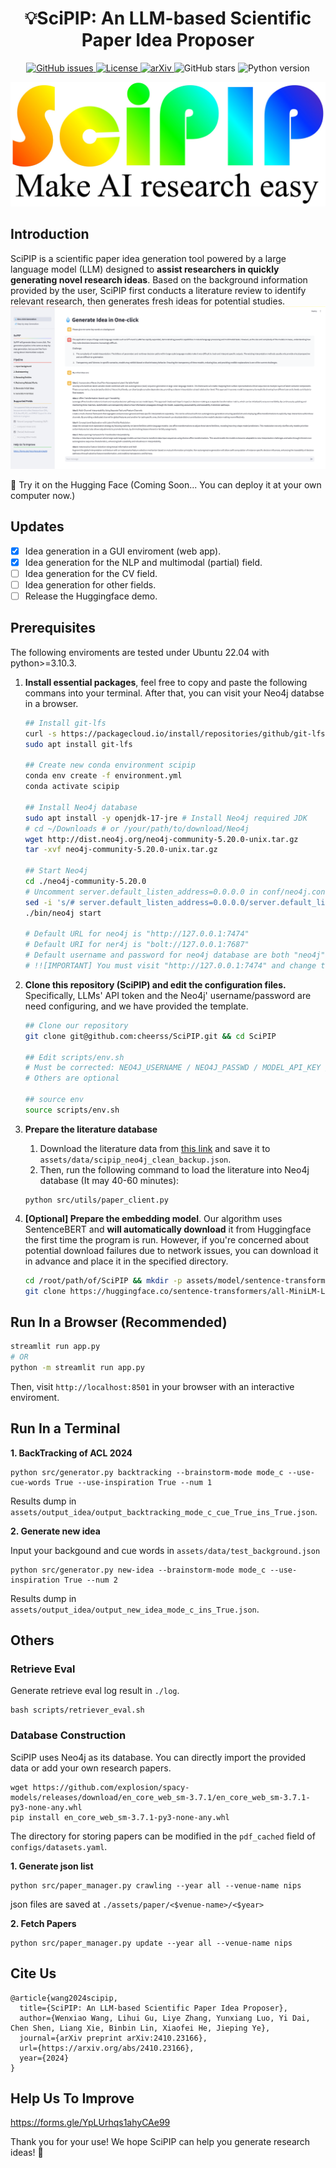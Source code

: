 <center><h1> 💡SciPIP: An LLM-based Scientific Paper Idea Proposer </h1></center>

<div align="center">
  <p>
      <a href="https://github.com/cheerss/SciPIP/issues">
          <img src="https://img.shields.io/github/issues/cheerss/SciPIP" alt="GitHub issues">
      </a>
      <a href="LICENSE">
          <img src="https://img.shields.io/github/license/cheerss/SciPIP" alt="License">
      </a>
      <a href="https://arxiv.org/abs/2410.23166">
          <img src="https://img.shields.io/badge/arXiv-2410.23166-b31b1b" alt="arXiv">
      </a>
      <img src="https://img.shields.io/github/stars/cheerss/SciPIP?color=green&style=social" alt="GitHub stars">
      <img src="https://img.shields.io/badge/python->=3.10.3-blue" alt="Python version">
  </p>
</div>

![SciPIP](./assets/pic/logo.jpg)

## Introduction

SciPIP is a scientific paper idea generation tool powered by a large language model (LLM) designed to **assist researchers in quickly generating novel research ideas**. Based on the background information provided by the user, SciPIP first conducts a literature review to identify relevant research, then generates fresh ideas for potential studies.
![SciPIP](./assets/pic/demo.png)


🤗 Try it on the Hugging Face (Coming Soon... You can deploy it at your own computer now.)

## Updates

- [x] Idea generation in a GUI enviroment (web app).
- [x] Idea generation for the NLP and multimodal (partial) field.
- [ ] Idea generation for the CV field.
- [ ] Idea generation for other fields.
- [ ] Release the Huggingface demo.

## Prerequisites

The following enviroments are tested under Ubuntu 22.04 with python>=3.10.3.

1. **Install essential packages**, feel free to copy and paste the following commans into your terminal. After that, you can visit your Neo4j databse in a browser.

   ```bash
   ## Install git-lfs
   curl -s https://packagecloud.io/install/repositories/github/git-lfs/script.deb.sh | sudo bash
   sudo apt install git-lfs
   
   ## Create new conda environment scipip
   conda env create -f environment.yml
   conda activate scipip
   
   ## Install Neo4j database
   sudo apt install -y openjdk-17-jre # Install Neo4j required JDK
   # cd ~/Downloads # or /your/path/to/download/Neo4j
   wget http://dist.neo4j.org/neo4j-community-5.20.0-unix.tar.gz
   tar -xvf neo4j-community-5.20.0-unix.tar.gz
   
   ## Start Neo4j
   cd ./neo4j-community-5.20.0
   # Uncomment server.default_listen_address=0.0.0.0 in conf/neo4j.conf to visit Neo4j through a browser
   sed -i 's/# server.default_listen_address=0.0.0.0/server.default_listen_address=0.0.0.0/g' ./conf/neo4j.conf
   ./bin/neo4j start
   
   # Default URL for neo4j is "http://127.0.0.1:7474"
   # Default URI for ner4j is "bolt://127.0.0.1:7687"
   # Default username and password for neo4j database are both "neo4j"
   # !![IMPORTANT] You must visit "http://127.0.0.1:7474" and change the default password before next step. It is because Neo4j does not permit running with a default password.
   ```
2. **Clone this repository (SciPIP) and edit the configuration files.** Specifically, LLMs' API token and the Neo4j' username/password are need configuring, and we have provided the template.

   ```bash
   ## Clone our repository
   git clone git@github.com:cheerss/SciPIP.git && cd SciPIP
   
   ## Edit scripts/env.sh
   # Must be corrected: NEO4J_USERNAME / NEO4J_PASSWD / MODEL_API_KEY / MODEL_URL
   # Others are optional
   
   ## source env
   source scripts/env.sh
   ```
3. **Prepare the literature database**
   
   1. Download the literature data from [this link](https://drive.google.com/file/d/1NZTDpxKo7bmxwXPI03dgikEemKGLkwne/view?usp=sharing) and save it to `assets/data/scipip_neo4j_clean_backup.json`.
   2. Then, run the following command to load the literature into Neo4j database (It may 40-60 minutes):
   ```
   python src/utils/paper_client.py
   ```
   
4. **[Optional] Prepare the embedding model**. Our algorithm uses SentenceBERT and **will automatically download** it from Huggingface the first time the program is run. However, if you're concerned about potential download failures due to network issues, you can download it in advance and place it in the specified directory.
   ```bash
   cd /root/path/of/SciPIP && mkdir -p assets/model/sentence-transformers
   git clone https://huggingface.co/sentence-transformers/all-MiniLM-L6-v2 assets/model/sentence-transformers/all-MiniLM-L6-v2 assets/model/sentence-transformers
   ```

## Run In a Browser (Recommended)

```bash
streamlit run app.py
# OR
python -m streamlit run app.py
```
Then, visit `http://localhost:8501` in your browser with an interactive enviroment.

## Run In a Terminal

**1. BackTracking of ACL 2024**

```
python src/generator.py backtracking --brainstorm-mode mode_c --use-cue-words True --use-inspiration True --num 1
```

Results dump in `assets/output_idea/output_backtracking_mode_c_cue_True_ins_True.json`.

**2. Generate new idea**

Input your backgound and cue words in `assets/data/test_background.json`

```
python src/generator.py new-idea --brainstorm-mode mode_c --use-inspiration True --num 2
```

Results dump in `assets/output_idea/output_new_idea_mode_c_ins_True.json`.

## Others

### Retrieve Eval

Generate retrieve eval log result in `./log`.

```
bash scripts/retriever_eval.sh
```

### Database Construction
SciPIP uses Neo4j as its database. You can directly import the provided data or add your own research papers.
```
wget https://github.com/explosion/spacy-models/releases/download/en_core_web_sm-3.7.1/en_core_web_sm-3.7.1-py3-none-any.whl
pip install en_core_web_sm-3.7.1-py3-none-any.whl
```
The directory for storing papers can be modified in the `pdf_cached` field of `configs/datasets.yaml`.

**1. Generate json list**

```
python src/paper_manager.py crawling --year all --venue-name nips
```

json files are saved at `./assets/paper/<$venue-name>/<$year>`

**2. Fetch Papers**

```
python src/paper_manager.py update --year all --venue-name nips
```

## Cite Us

```
@article{wang2024scipip,
  title={SciPIP: An LLM-based Scientific Paper Idea Proposer},
  author={Wenxiao Wang, Lihui Gu, Liye Zhang, Yunxiang Luo, Yi Dai, Chen Shen, Liang Xie, Binbin Lin, Xiaofei He, Jieping Ye},
  journal={arXiv preprint arXiv:2410.23166},
  url={https://arxiv.org/abs/2410.23166},
  year={2024}
}
```

## Help Us To Improve

https://forms.gle/YpLUrhqs1ahyCAe99

Thank you for your use! We hope SciPIP can help you generate research ideas! 🎉
